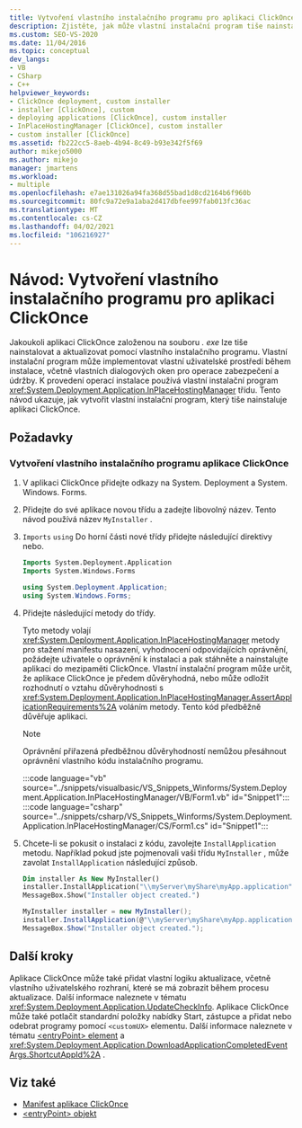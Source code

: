 ```yaml
---
title: Vytvoření vlastního instalačního programu pro aplikaci ClickOnce
description: Zjistěte, jak může vlastní instalační program tiše nainstalovat a aktualizovat aplikaci ClickOnce založenou na souboru. exe.
ms.custom: SEO-VS-2020
ms.date: 11/04/2016
ms.topic: conceptual
dev_langs:
- VB
- CSharp
- C++
helpviewer_keywords:
- ClickOnce deployment, custom installer
- installer [ClickOnce], custom
- deploying applications [ClickOnce], custom installer
- InPlaceHostingManager [ClickOnce], custom installer
- custom installer [ClickOnce]
ms.assetid: fb222cc5-8aeb-4b94-8c49-b93e342f5f69
author: mikejo5000
ms.author: mikejo
manager: jmartens
ms.workload:
- multiple
ms.openlocfilehash: e7ae131026a94fa368d55bad1d8cd2164b6f960b
ms.sourcegitcommit: 80fc9a72e9a1aba2d417dbfee997fab013fc36ac
ms.translationtype: MT
ms.contentlocale: cs-CZ
ms.lasthandoff: 04/02/2021
ms.locfileid: "106216927"
---
```

# <a name="walkthrough-create-a-custom-installer-for-a-clickonce-application"></a>Návod: Vytvoření vlastního instalačního programu pro aplikaci ClickOnce
Jakoukoli aplikaci ClickOnce založenou na souboru *. exe* lze tiše nainstalovat a aktualizovat pomocí vlastního instalačního programu. Vlastní instalační program může implementovat vlastní uživatelské prostředí během instalace, včetně vlastních dialogových oken pro operace zabezpečení a údržby. K provedení operací instalace používá vlastní instalační program <xref:System.Deployment.Application.InPlaceHostingManager> třídu. Tento návod ukazuje, jak vytvořit vlastní instalační program, který tiše nainstaluje aplikaci ClickOnce.

## <a name="prerequisites"></a>Požadavky

### <a name="to-create-a-custom-clickonce-application-installer"></a>Vytvoření vlastního instalačního programu aplikace ClickOnce

1. V aplikaci ClickOnce přidejte odkazy na System. Deployment a System. Windows. Forms.

2. Přidejte do své aplikace novou třídu a zadejte libovolný název. Tento návod používá název `MyInstaller` .

3. `Imports` `using` Do horní části nové třídy přidejte následující direktivy nebo.

    ```vb
    Imports System.Deployment.Application
    Imports System.Windows.Forms
    ```

    ```csharp
    using System.Deployment.Application;
    using System.Windows.Forms;
    ```

4. Přidejte následující metody do třídy.

     Tyto metody volají <xref:System.Deployment.Application.InPlaceHostingManager> metody pro stažení manifestu nasazení, vyhodnocení odpovídajících oprávnění, požádejte uživatele o oprávnění k instalaci a pak stáhněte a nainstalujte aplikaci do mezipaměti ClickOnce. Vlastní instalační program může určit, že aplikace ClickOnce je předem důvěryhodná, nebo může odložit rozhodnutí o vztahu důvěryhodnosti s <xref:System.Deployment.Application.InPlaceHostingManager.AssertApplicationRequirements%2A> voláním metody. Tento kód předběžně důvěřuje aplikaci.

    > [!NOTE]
    > Oprávnění přiřazená předběžnou důvěryhodností nemůžou přesáhnout oprávnění vlastního kódu instalačního programu.

    :::code language="vb" source="../snippets/visualbasic/VS_Snippets_Winforms/System.Deployment.Application.InPlaceHostingManager/VB/Form1.vb" id="Snippet1":::
    :::code language="csharp" source="../snippets/csharp/VS_Snippets_Winforms/System.Deployment.Application.InPlaceHostingManager/CS/Form1.cs" id="Snippet1":::

5. Chcete-li se pokusit o instalaci z kódu, zavolejte `InstallApplication` metodu. Například pokud jste pojmenovali vaši třídu `MyInstaller` , může zavolat `InstallApplication` následující způsob.

    ```vb
    Dim installer As New MyInstaller()
    installer.InstallApplication("\\myServer\myShare\myApp.application")
    MessageBox.Show("Installer object created.")
    ```

    ```csharp
    MyInstaller installer = new MyInstaller();
    installer.InstallApplication(@"\\myServer\myShare\myApp.application");
    MessageBox.Show("Installer object created.");
    ```

## <a name="next-steps"></a>Další kroky
 Aplikace ClickOnce může také přidat vlastní logiku aktualizace, včetně vlastního uživatelského rozhraní, které se má zobrazit během procesu aktualizace. Další informace naleznete v tématu <xref:System.Deployment.Application.UpdateCheckInfo>. Aplikace ClickOnce může také potlačit standardní položky nabídky Start, zástupce a přidat nebo odebrat programy pomocí `<customUX>` elementu. Další informace naleznete v tématu [ \<entryPoint> element](../deployment/entrypoint-element-clickonce-application.md) a <xref:System.Deployment.Application.DownloadApplicationCompletedEventArgs.ShortcutAppId%2A> .

## <a name="see-also"></a>Viz také
- [Manifest aplikace ClickOnce](../deployment/clickonce-application-manifest.md)
- [\<entryPoint> objekt](../deployment/entrypoint-element-clickonce-application.md)
